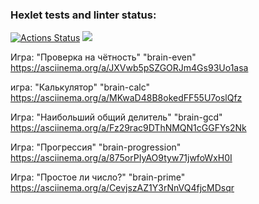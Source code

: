 ### Hexlet tests and linter status:
[![Actions Status](https://github.com/dorrety/frontend-project-44/workflows/hexlet-check/badge.svg)](https://github.com/dorrety/frontend-project-44/actions)
<a href="https://codeclimate.com/github/dorrety/frontend-project-44/maintainability"><img src="https://api.codeclimate.com/v1/badges/39d7cfc63d7ea3512892/maintainability" /></a>


Игра: "Проверка на чётность"
"brain-even"
https://asciinema.org/a/JXVwb5pSZGORJm4Gs93Uo1asa


игра: "Калькулятор"
"brain-calc"
https://asciinema.org/a/MKwaD48B8okedFF55U7oslQfz


Игра: "Наибольший общий делитель"
"brain-gcd"
https://asciinema.org/a/Fz29rac9DThNMQN1cGGFYs2Nk


Игра: "Прогрессия"
"brain-progression"
https://asciinema.org/a/875orPIyAO9tyw71jwfoWxH0I


Игра: "Простое ли число?"
"brain-prime"
https://asciinema.org/a/CevjszAZ1Y3rNnVQ4fjcMDsqr